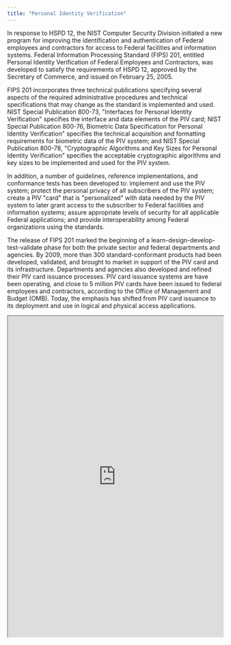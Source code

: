 ```yaml
---
title: "Personal Identity Verification"
---
```


In response to HSPD 12, the NIST Computer Security Division initiated a new program for improving the identification and authentication of Federal employees and contractors for access to Federal facilities and information systems. Federal Information Processing Standard (FIPS) 201, entitled Personal Identity Verification of Federal Employees and Contractors, was developed to satisfy the requirements of HSPD 12, approved by the Secretary of Commerce, and issued on February 25, 2005.

FIPS 201 incorporates three technical publications specifying several aspects of the required administrative procedures and technical specifications that may change as the standard is implemented and used. NIST Special Publication 800-73, "Interfaces for Personal Identity Verification" specifies the interface and data elements of the PIV card; NIST Special Publication 800-76, Biometric Data Specification for Personal Identity Verification" specifies the technical acquisition and formatting requirements for biometric data of the PIV system; and NIST Special Publication 800-78, "Cryptographic Algorithms and Key Sizes for Personal Identity Verification" specifies the acceptable cryptographic algorithms and key sizes to be implemented and used for the PIV system.

In addition, a number of guidelines, reference implementations, and conformance tests has been developed to: implement and use the PIV system; protect the personal privacy of all subscribers of the PIV system; create a PIV "card" that is "personalized" with data needed by the PIV system to later grant access to the subscriber to Federal facilities and information systems; assure appropriate levels of security for all applicable Federal applications; and provide interoperability among Federal organizations using the standards.

The release of FIPS 201 marked the beginning of a learn-design-develop-test-validate phase for both the private sector and federal departments and agencies. By 2009, more than 300 standard-conformant products had been developed, validated, and brought to market in support of the PIV card and its infrastructure. Departments and agencies also developed and refined their PIV card issuance processes. PIV card issuance systems are have been operating, and close to 5 million PIV cards have been issued to federal employees and contractors, according to the Office of Management and Budget (OMB). Today, the emphasis has shifted from PIV card issuance to its deployment and use in logical and physical access applications.

<iframe height="750" width="100%" src="https://ewelton.github.io/ktest/wiki.html#Personal%20Identity%20Verification"></iframe>
